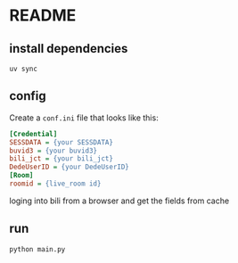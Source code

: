 # README

## install dependencies

`uv sync`

## config

Create a `conf.ini` file that looks like this:

``` ini
[Credential]
SESSDATA = {your SESSDATA}
buvid3 = {your buvid3}
bili_jct = {your bili_jct}
DedeUserID = {your DedeUserID}
[Room]
roomid = {live_room id} 

```

loging into bili from a browser and get the fields from cache

## run

`python main.py`
